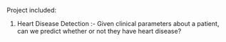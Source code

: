 Project included:
1. Heart Disease Detection :- Given clinical parameters about a patient, can we predict whether or not they have heart disease?
